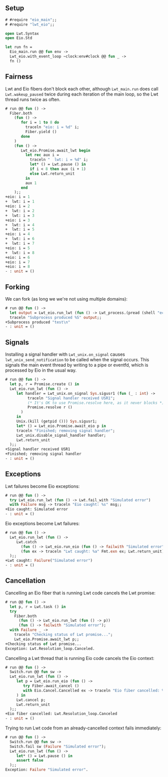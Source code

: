 ## Setup

```ocaml
# #require "eio_main";;
# #require "lwt_eio";;
```

```ocaml
open Lwt.Syntax
open Eio.Std

let run fn =
  Eio_main.run @@ fun env ->
  Lwt_eio.with_event_loop ~clock:env#clock @@ fun _ ->
  fn ()
```

## Fairness

Lwt and Eio fibers don't block each other, although `Lwt_main.run` does call `Lwt.wakeup_paused` twice
during each iteration of the main loop, so the Lwt thread runs twice as often.

```ocaml
# run @@ fun () ->
  Fiber.both
    (fun () ->
       for i = 1 to 8 do
         traceln "eio: i = %d" i;
         Fiber.yield ()
       done
    )
    (fun () ->
       Lwt_eio.Promise.await_lwt begin
         let rec aux i =
           traceln "  lwt: i = %d" i;
           let* () = Lwt.pause () in
           if i < 8 then aux (i + 1)
           else Lwt.return_unit
         in
         aux 1
       end
    );;
+eio: i = 1
+  lwt: i = 1
+eio: i = 2
+  lwt: i = 2
+  lwt: i = 3
+eio: i = 3
+  lwt: i = 4
+  lwt: i = 5
+eio: i = 4
+  lwt: i = 6
+  lwt: i = 7
+eio: i = 5
+  lwt: i = 8
+eio: i = 6
+eio: i = 7
+eio: i = 8
- : unit = ()
```

## Forking

We can fork (as long we we're not using multiple domains):

```ocaml
# run @@ fun () ->
  let output = Lwt_eio.run_lwt (fun () -> Lwt_process.(pread (shell "echo test"))) in
  traceln "Subprocess produced %S" output;;
+Subprocess produced "test\n"
- : unit = ()
```

## Signals

Installing a signal handler with `Lwt_unix.on_signal` causes `lwt_unix_send_notification` to be called when the signal occurs. This signals the main event thread by writing to a pipe or eventfd, which is processed by Eio in the usual way.

```ocaml
# run @@ fun () ->
  let p, r = Promise.create () in
  Lwt_eio.run_lwt (fun () ->
     let handler = Lwt_unix.on_signal Sys.sigusr1 (fun (_ : int) ->
          traceln "Signal handler received USR1";
          (* It's OK to use Promise.resolve here, as it never blocks *)
          Promise.resolve r ()
       )
     in
     Unix.(kill (getpid ())) Sys.sigusr1;
     let* () = Lwt_eio.Promise.await_eio p in
     traceln "Finished; removing signal handler";
     Lwt_unix.disable_signal_handler handler;
     Lwt.return_unit
  );;
+Signal handler received USR1
+Finished; removing signal handler
- : unit = ()
```

## Exceptions

Lwt failures become Eio exceptions:

```ocaml
# run @@ fun () ->
  try Lwt_eio.run_lwt (fun () -> Lwt.fail_with "Simulated error")
  with Failure msg -> traceln "Eio caught: %s" msg;;
+Eio caught: Simulated error
- : unit = ()
```

Eio exceptions become Lwt failures:

```ocaml
# run @@ fun () ->
  Lwt_eio.run_lwt (fun () ->
     Lwt.catch
       (fun () -> Lwt_eio.run_eio (fun () -> failwith "Simulated error"))
       (fun ex -> traceln "Lwt caught: %a" Fmt.exn ex; Lwt.return_unit)
  );;
+Lwt caught: Failure("Simulated error")
- : unit = ()
```

## Cancellation

Cancelling an Eio fiber that is running Lwt code cancels the Lwt promise:

```ocaml
# run @@ fun () ->
  let p, r = Lwt.task () in
  try
    Fiber.both
      (fun () -> Lwt_eio.run_lwt (fun () -> p))
      (fun () -> failwith "Simulated error");
  with Failure _ ->
    traceln "Checking status of Lwt promise...";
    Lwt_eio.Promise.await_lwt p;;
+Checking status of Lwt promise...
Exception: Lwt.Resolution_loop.Canceled.
```

Cancelling a Lwt thread that is running Eio code cancels the Eio context:

```ocaml
# run @@ fun () ->
  Switch.run @@ fun sw ->
  Lwt_eio.run_lwt (fun () ->
     let p = Lwt_eio.run_eio (fun () ->
        try Fiber.await_cancel ()
        with Eio.Cancel.Cancelled ex -> traceln "Eio fiber cancelled: %a" Fmt.exn ex
     ) in
     Lwt.cancel p;
     Lwt.return_unit
  );;
+Eio fiber cancelled: Lwt.Resolution_loop.Canceled
- : unit = ()
```

Trying to run Lwt code from an already-cancelled context fails immediately:

```ocaml
# run @@ fun () ->
  Switch.run @@ fun sw ->
  Switch.fail sw (Failure "Simulated error");
  Lwt_eio.run_lwt (fun () ->
     let* () = Lwt.pause () in
     assert false
  );;
Exception: Failure "Simulated error".
```
